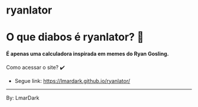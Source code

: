 # ryanlator

# O que diabos é ryanlator? 🤔
#### É apenas uma calculadora inspirada em memes do Ryan Gosling.

Como acessar o site? ✔️
- Segue link: https://lmardark.github.io/ryanlator/

---

By: LmarDark
